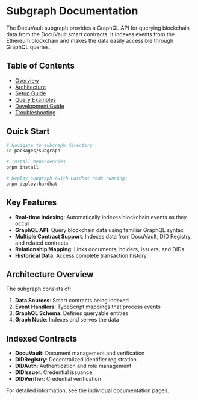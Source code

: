 # Subgraph Documentation

The DocuVault subgraph provides a GraphQL API for querying blockchain data from the DocuVault smart contracts. It indexes events from the Ethereum blockchain and makes the data easily accessible through GraphQL queries.

## Table of Contents

- [Overview](./overview.md)
- [Architecture](./architecture.md)
- [Setup Guide](./setup-guide.md)
- [Query Examples](./query-examples.md)
- [Development Guide](./development-guide.md)
- [Troubleshooting](./troubleshooting.md)

## Quick Start

```bash
# Navigate to subgraph directory
cd packages/subgraph

# Install dependencies
pnpm install

# Deploy subgraph (with Hardhat node running)
pnpm deploy:hardhat
```

## Key Features

- **Real-time Indexing**: Automatically indexes blockchain events as they occur
- **GraphQL API**: Query blockchain data using familiar GraphQL syntax
- **Multiple Contract Support**: Indexes data from DocuVault, DID Registry, and related contracts
- **Relationship Mapping**: Links documents, holders, issuers, and DIDs
- **Historical Data**: Access complete transaction history

## Architecture Overview

The subgraph consists of:

1. **Data Sources**: Smart contracts being indexed
2. **Event Handlers**: TypeScript mappings that process events
3. **GraphQL Schema**: Defines queryable entities
4. **Graph Node**: Indexes and serves the data

## Indexed Contracts

- **DocuVault**: Document management and verification
- **DIDRegistry**: Decentralized identifier registration
- **DIDAuth**: Authentication and role management
- **DIDIssuer**: Credential issuance
- **DIDVerifier**: Credential verification

For detailed information, see the individual documentation pages.